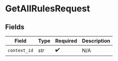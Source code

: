 # GetAllRulesRequest


## Fields

| Field              | Type               | Required           | Description        |
| ------------------ | ------------------ | ------------------ | ------------------ |
| `context_id`       | *str*              | :heavy_check_mark: | N/A                |